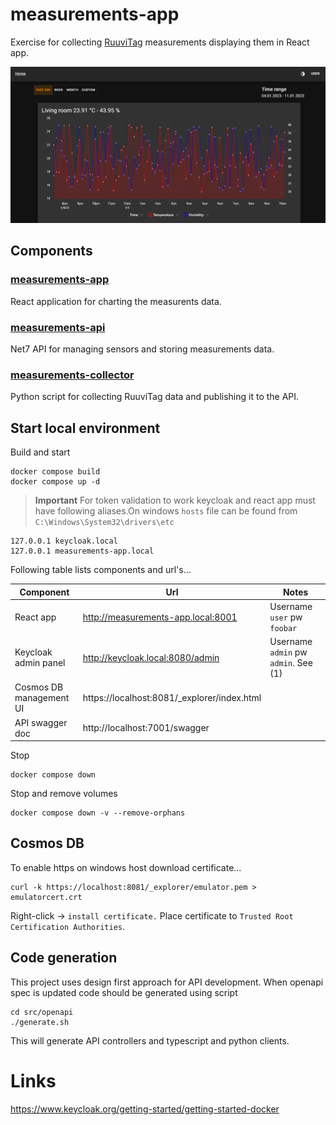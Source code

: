# measurements-app

Exercise for collecting [RuuviTag](https://ruuvi.com/fi/ruuvitag/) measurements displaying them in React app.

![react app](/images/app.png)

## Components

### [measurements-app](src/measurements-app/README.md)

React application for charting the measurents data.

### [measurements-api](src/measurements-api/README.md)

Net7 API for managing sensors and storing measurements data.

### [measurements-collector](src/measurements-collector/README.md)

Python script for collecting RuuviTag data and publishing it to the API.

## Start local environment

Build and start

```
docker compose build
docker compose up -d
```

> **Important** For token validation to work keycloak and react app must have following aliases.On windows `hosts` file can be found from `C:\Windows\System32\drivers\etc`

```
127.0.0.1 keycloak.local
127.0.0.1 measurements-app.local
```

Following table lists components and url's...

| Component               | Url                                          | Notes                                |
| ----------------------- | -------------------------------------------- | ------------------------------------ |
| React app               | http://measurements-app.local:8001           | Username `user` pw `foobar`          |
| Keycloak admin panel    | http://keycloak.local:8080/admin             | Username `admin` pw `admin`. See (1) |
| Cosmos DB management UI | https://localhost:8081/\_explorer/index.html |                                      |
| API swagger doc         | http://localhost:7001/swagger                |                                      |

Stop

```
docker compose down
```

Stop and remove volumes

```
docker compose down -v --remove-orphans
```

## Cosmos DB

To enable https on windows host download certificate...

```
curl -k https://localhost:8081/_explorer/emulator.pem > emulatorcert.crt
```

Right-click -> `install certificate.` Place certificate to `Trusted Root Certification Authorities`.

## Code generation

This project uses design first approach for API development. When openapi spec is updated code should be generated using script

```shell
cd src/openapi
./generate.sh
```

This will generate API controllers and typescript and python clients.

# Links

https://www.keycloak.org/getting-started/getting-started-docker
